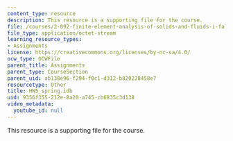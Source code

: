 ```yaml
---
content_type: resource
description: This resource is a supporting file for the course.
file: /courses/2-092-finite-element-analysis-of-solids-and-fluids-i-fall-2009/9356f355212e8a20a745cb6835c3d138_HW5_spring.idb
file_type: application/octet-stream
learning_resource_types:
- Assignments
license: https://creativecommons.org/licenses/by-nc-sa/4.0/
ocw_type: OCWFile
parent_title: Assignments
parent_type: CourseSection
parent_uid: ab138e96-f294-f0c1-d312-b820228458e7
resourcetype: Other
title: HW5_spring.idb
uid: 9356f355-212e-8a20-a745-cb6835c3d138
video_metadata:
  youtube_id: null
---
```

This resource is a supporting file for the course.